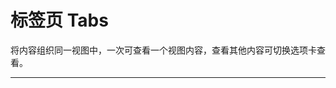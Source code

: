 # 标签页 Tabs

将内容组织同一视图中，一次可查看一个视图内容，查看其他内容可切换选项卡查看。

---

<script setup>
import TabsBasicUse from "./component/tabs-basic-use.md"
import TabsIcon from "./component/tabs-icon.md"
import TabsType from "./component/tabs-type.md"
import TabsLazyload from "./component/tabs-lazyload.md"
import TabsExtra from "./component/tabs-extra.md"
import TabsTrigger from "./component/tabs-trigger.md"
import TabsScroll from "./component/tabs-scroll.md"
import TabsApi from "./component/tabs-api.md"
import TabsTip from "./component/tabs-tip.md"
</script>

<ClientOnly>
<tabs-basic-use />
<tabs-icon />
<tabs-type />
<tabs-lazyload />
<tabs-extra />
<tabs-trigger />
<tabs-scroll />
</ClientOnly>
<tabs-api />
<tabs-tip />
